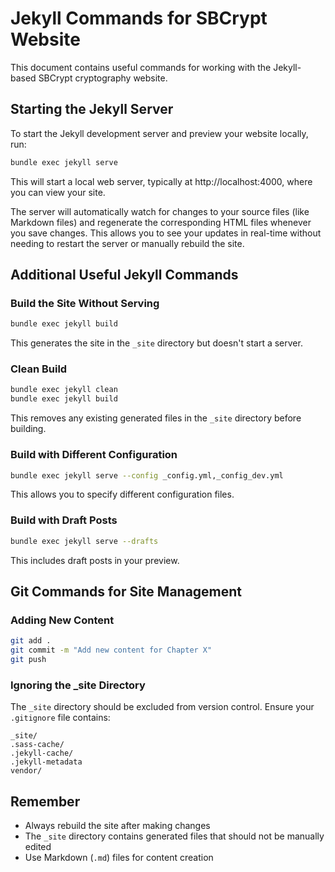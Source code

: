 # Jekyll Commands for SBCrypt Website

This document contains useful commands for working with the Jekyll-based SBCrypt cryptography website.

## Starting the Jekyll Server

To start the Jekyll development server and preview your website locally, run:

```bash
bundle exec jekyll serve
```

This will start a local web server, typically at http://localhost:4000, where you can view your site.

The server will automatically watch for changes to your source files (like Markdown files) and regenerate the corresponding HTML files whenever you save changes. This allows you to see your updates in real-time without needing to restart the server or manually rebuild the site.

## Additional Useful Jekyll Commands

### Build the Site Without Serving

```bash
bundle exec jekyll build
```

This generates the site in the `_site` directory but doesn't start a server.

### Clean Build

```bash
bundle exec jekyll clean
bundle exec jekyll build
```

This removes any existing generated files in the `_site` directory before building.

### Build with Different Configuration

```bash
bundle exec jekyll serve --config _config.yml,_config_dev.yml
```

This allows you to specify different configuration files.

### Build with Draft Posts

```bash
bundle exec jekyll serve --drafts
```

This includes draft posts in your preview.

## Git Commands for Site Management

### Adding New Content

```bash
git add .
git commit -m "Add new content for Chapter X"
git push
```

### Ignoring the _site Directory

The `_site` directory should be excluded from version control. Ensure your `.gitignore` file contains:

```
_site/
.sass-cache/
.jekyll-cache/
.jekyll-metadata
vendor/
```

## Remember

- Always rebuild the site after making changes
- The `_site` directory contains generated files that should not be manually edited
- Use Markdown (`.md`) files for content creation